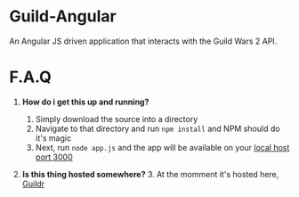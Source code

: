 Guild-Angular
=============

An Angular JS driven application that interacts with the Guild Wars 2 API.


F.A.Q
=====

1. **How do i get this up and running?**
    1. Simply download the source into a directory
    2. Navigate to that directory and run ` npm install ` and NPM should do it's magic
    3. Next, run `node app.js` and the app will be available on your [local host port 3000](http://localhost:3000)

2. **Is this thing hosted somewhere?**
    3. At the momment it's hosted here, [Guildr](http://guild-angular.aws.af.cm/#/home)
